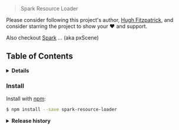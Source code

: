 
> Spark Resource Loader

Please consider following this project's author, [Hugh Fitzpatrick](https://github.com/FitzerIRL), and consider starring the project to show your :heart: and support.

Also checkout [Spark](https://github.com/pxscene/pxCore) ... (aka pxScene)

## Table of Contents

<details>
<summary><strong>Details</strong></summary>

- [Install](#install)
- [What is nanomatch?](#what-is-nanomatch)
- [Getting started](#getting-started)
  * [Installing nanomatch](#installing-nanomatch)
  * [Usage](#usage)
- [Documentation](#documentation)
  * [Escaping](#escaping)
- [API](#api)
- [Options](#options)
  * [options.basename](#optionsbasename)

- [About](#about)

</details>

### Install

Install with [npm](https://www.npmjs.com/):

```sh
$ npm install --save spark-resource-loader
```

<details>
<summary><strong>Release history</strong></summary>

## History

### key

* `added`: for new features
* `changed`: for changes in existing functionality
* `deprecated`: for once-stable features removed in upcoming releases
* `removed`: for deprecated features removed in this release
* `fixed`: for any bug fixes
* `bumped`: updated dependencies, only minor or higher will be listed.

### [0.1](https://github.com/micromatch/nanomatch/compare/1.0.4...1.1.0) - 2018-09-12

**Initial Release**

* Initial release of the loader

### Author

**Hugh Fitzpatrick**

* [linkedin/in/hughfitzpatrick](https://www.linkedin.com/in/hugh-fitzpatrick-734b08)
* [github/hughfitzpatrick](https://github.com/FitzerIRL)
* [twitter/hughfitzpatrick](https://twitter.com/binaryblobs)

### License

Copyright © 2018, [Hugh Fitzpatrick](https://github.com/FitzerIRL).
Released under the [MIT License](LICENSE).

***
# spark-resource-loader
